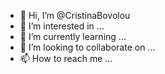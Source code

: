 - 👋 Hi, I’m @CristinaBovolou
- 👀 I’m interested in ...
- 🌱 I’m currently learning ...
- 💞️ I’m looking to collaborate on ...
- 📫 How to reach me ...

<!---
CristinaBovolou/CristinaBovolou is a ✨ special ✨ repository because its `README.md` (this file) appears on your GitHub profile.
You can click the Preview link to take a look at your changes.
--->

